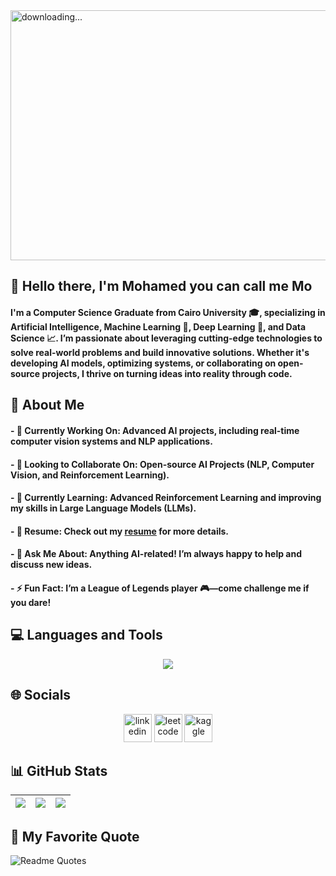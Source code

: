 <img align="center" alt=" downloading..." src="https://i.pinimg.com/originals/3c/84/cd/3c84cdb1e180a46031edaed16e042beb.gif" width="1000" height="400" />

## 👋 Hello there, I'm Mohamed you can call me Mo
#### I'm a Computer Science Graduate from Cairo University 🎓, specializing in Artificial Intelligence, Machine Learning 🤖, Deep Learning 🧠, and Data Science 📈. I’m passionate about leveraging cutting-edge technologies to solve real-world problems and build innovative solutions. Whether it's developing AI models, optimizing systems, or collaborating on open-source projects, I thrive on turning ideas into reality through code.

## 💫 About Me
#### - 🔭 Currently Working On: Advanced AI projects, including real-time computer vision systems and NLP applications.
#### - 👯 Looking to Collaborate On: Open-source AI Projects (NLP, Computer Vision, and Reinforcement Learning).
#### - 🌱 Currently Learning: Advanced Reinforcement Learning and improving my skills in Large Language Models (LLMs).
#### - 📝 Resume: Check out my [resume]() for more details.
#### - 💬 Ask Me About: Anything AI-related! I’m always happy to help and discuss new ideas.
#### - ⚡ Fun Fact: I’m a League of Legends player 🎮—come challenge me if you dare!

## 💻 Languages and Tools
<p align="center">
    <img src="https://skillicons.dev/icons?i=py,tensorflow,pytorch,matlab,mysql,php,laravel,cpp,java,git&perline=5" />
</p>

## 🌐 Socials
<p align="center"> <a href="https://www.linkedin.com/in/mo-sam-mo/"><img src="https://cdn.jsdelivr.net/gh/devicons/devicon/icons/linkedin/linkedin-original.svg" alt="linkedin" width="45" height="45"/></a> <a href="https://leetcode.com/Xx_Mohamed_xX/"><img src="https://cdn.iconscout.com/icon/free/png-512/leetcode-3521542-2944960.png?f=avif&w=256" alt="leetcode" width="45" height="45"/></a> <a href="https://www.kaggle.com/mosammo"><img src="https://www.vectorlogo.zone/logos/kaggle/kaggle-icon.svg" alt="kaggle" width="45" height="45"/></a> </p>

## 📊 GitHub Stats
|<img align="center" src="https://github-readme-stats.vercel.app/api?username=mo-sam-mo&theme=dark&hide_border=false&include_all_commits=false&count_private=false"/>|<img align="center" src="https://github-readme-streak-stats.herokuapp.com/?user=mo-sam-mo&theme=dark&hide_border=false" />|<img align="center" src="https://github-readme-stats.vercel.app/api/top-langs/?username=mo-sam-mo&theme=dark&hide_border=false&include_all_commits=false&count_private=false&layout=compact" />|
| ------------- | ------------- | ------------- |

## 💬 My Favorite Quote
![Readme Quotes](https://quotes-github-readme.vercel.app/api?quote=What%20doesn’t%20kill%20you,%20makes%20you%20stronger&author=Friedrich%20Nietzsche&type=horizontal&theme=dark)
